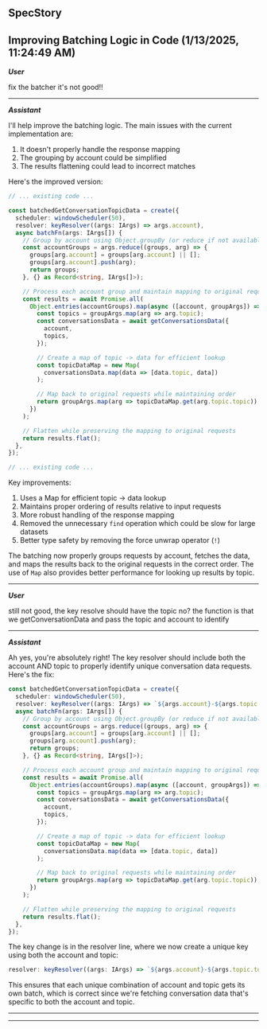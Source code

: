 ## SpecStory

## Improving Batching Logic in Code (1/13/2025, 11:24:49 AM)

_**User**_

fix the batcher it's not good!!

---

_**Assistant**_

I'll help improve the batching logic. The main issues with the current implementation are:
1. It doesn't properly handle the response mapping
2. The grouping by account could be simplified
3. The results flattening could lead to incorrect matches

Here's the improved version:

```typescript:queries/useConversationDataQuery.ts
// ... existing code ...

const batchedGetConversationTopicData = create({
  scheduler: windowScheduler(50),
  resolver: keyResolver((args: IArgs) => args.account),
  async batchFn(args: IArgs[]) {
    // Group by account using Object.groupBy (or reduce if not available)
    const accountGroups = args.reduce((groups, arg) => {
      groups[arg.account] = groups[arg.account] || [];
      groups[arg.account].push(arg);
      return groups;
    }, {} as Record<string, IArgs[]>);

    // Process each account group and maintain mapping to original requests
    const results = await Promise.all(
      Object.entries(accountGroups).map(async ([account, groupArgs]) => {
        const topics = groupArgs.map(arg => arg.topic);
        const conversationsData = await getConversationsData({
          account,
          topics,
        });

        // Create a map of topic -> data for efficient lookup
        const topicDataMap = new Map(
          conversationsData.map(data => [data.topic, data])
        );

        // Map back to original requests while maintaining order
        return groupArgs.map(arg => topicDataMap.get(arg.topic.topic));
      })
    );

    // Flatten while preserving the mapping to original requests
    return results.flat();
  },
});

// ... existing code ...
```

Key improvements:
1. Uses a Map for efficient topic -> data lookup
2. Maintains proper ordering of results relative to input requests
3. More robust handling of the response mapping
4. Removed the unnecessary `find` operation which could be slow for large datasets
5. Better type safety by removing the force unwrap operator (`!`)

The batching now properly groups requests by account, fetches the data, and maps the results back to the original requests in the correct order. The use of `Map` also provides better performance for looking up results by topic.

---

_**User**_

still not good, the key resolve should have the topic no? the function is that we getConversationData and pass the topic and account to identify 

---

_**Assistant**_

Ah yes, you're absolutely right! The key resolver should include both the account AND topic to properly identify unique conversation data requests. Here's the fix:

```typescript:queries/useConversationDataQuery.ts
const batchedGetConversationTopicData = create({
  scheduler: windowScheduler(50),
  resolver: keyResolver((args: IArgs) => `${args.account}-${args.topic.topic}`),
  async batchFn(args: IArgs[]) {
    // Group by account using Object.groupBy (or reduce if not available)
    const accountGroups = args.reduce((groups, arg) => {
      groups[arg.account] = groups[arg.account] || [];
      groups[arg.account].push(arg);
      return groups;
    }, {} as Record<string, IArgs[]>);

    // Process each account group and maintain mapping to original requests
    const results = await Promise.all(
      Object.entries(accountGroups).map(async ([account, groupArgs]) => {
        const topics = groupArgs.map(arg => arg.topic);
        const conversationsData = await getConversationsData({
          account,
          topics,
        });

        // Create a map of topic -> data for efficient lookup
        const topicDataMap = new Map(
          conversationsData.map(data => [data.topic, data])
        );

        // Map back to original requests while maintaining order
        return groupArgs.map(arg => topicDataMap.get(arg.topic.topic));
      })
    );

    // Flatten while preserving the mapping to original requests
    return results.flat();
  },
});
```

The key change is in the resolver line, where we now create a unique key using both the account and topic:
```typescript
resolver: keyResolver((args: IArgs) => `${args.account}-${args.topic.topic}`)
```

This ensures that each unique combination of account and topic gets its own batch, which is correct since we're fetching conversation data that's specific to both the account and topic.

---



---

